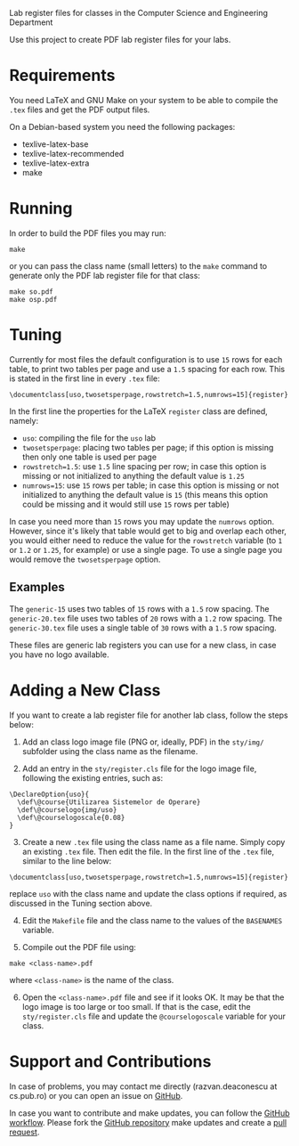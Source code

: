 Lab register files for classes in the Computer Science and Engineering
Department

Use this project to create PDF lab register files for your labs.

# Requirements

You need LaTeX and GNU Make on your system to be able to compile the
`.tex` files and get the PDF output files.

On a Debian-based system you need the following packages:

* texlive-latex-base
* texlive-latex-recommended
* texlive-latex-extra
* make

# Running

In order to build the PDF files you may run:

```
make
```

or you can pass the class name (small letters) to the `make` command to
generate only the PDF lab register file for that class:

```
make so.pdf
make osp.pdf
```

# Tuning

Currently for most files the default configuration is to use `15` rows
for each table, to print two tables per page and use a `1.5` spacing for
each row. This is stated in the first line in every `.tex` file:

```
\documentclass[uso,twosetsperpage,rowstretch=1.5,numrows=15]{register}
```

In the first line the properties for the LaTeX `register` class are
defined, namely:

* `uso`: compiling the file for the `uso` lab
* `twosetsperpage`: placing two tables per page; if this option is
  missing then only one table is used per page
* `rowstretch=1.5`: use `1.5` line spacing per row; in case this option
  is missing or not initialized to anything the default value is `1.25`
* `numrows=15`: use `15` rows per table; in case this option
  is missing or not initialized to anything the default value is `15`
  (this means this option could be missing and it would still use `15`
  rows per table)

In case you need more than `15` rows you may update the `numrows`
option. However, since it's likely that table would get to big and
overlap each other, you would either need to reduce the value for the
`rowstretch` variable (to `1` or `1.2` or `1.25`, for example) or use a
single page. To use a single page you would remove the `twosetsperpage`
option.

## Examples

The `generic-15` uses two tables of `15` rows with a `1.5` row spacing.
The `generic-20.tex` file uses two tables of `20` rows with a `1.2` row
spacing. The `generic-30.tex` file uses a single table of `30` rows with
a `1.5` row spacing.

These files are generic lab registers you can use for a new class, in
case you have no logo available.

# Adding a New Class

If you want to create a lab register file for another lab class, follow
the steps below:

1. Add an class logo image file (PNG or, ideally, PDF) in the `sty/img/`
subfolder using the class name as the filename.

2. Add an entry in the `sty/register.cls` file for the logo image file,
following the existing entries, such as:

```
\DeclareOption{uso}{
  \def\@course{Utilizarea Sistemelor de Operare}
  \def\@courselogo{img/uso}
  \def\@courselogoscale{0.08}
}
```

3. Create a new `.tex` file using the class name as a file name. Simply
copy an existing `.tex` file. Then edit the file. In the first line of
the `.tex` file, similar to the line below:

```
\documentclass[uso,twosetsperpage,rowstretch=1.5,numrows=15]{register}
```

replace `uso` with the class name and update the class options if
required, as discussed in the Tuning section above.

4. Edit the `Makefile` file and the class name to the values of the
`BASENAMES` variable.

5. Compile out the PDF file using:

```
make <class-name>.pdf
```

where `<class-name>` is the name of the class.

6. Open the `<class-name>.pdf` file and see if it looks OK. It may be
that the logo image is too large or too small. If that is the case, edit
the `sty/register.cls` file and update the `@courselogoscale` variable
for your class.

# Support and Contributions

In case of problems, you may contact me directly (razvan.deaconescu
at cs.pub.ro) or you can open an issue on
[GitHub](https://github.com/systems-cs-pub-ro/lab-infrastructure).

In case you want to contribute and make updates, you can follow the
[GitHub workflow](https://guides.github.com/introduction/flow/). Please
fork the [GitHub
repository](https://github.com/systems-cs-pub-ro/lab-infrastructure)
make updates and create a [pull
request](https://help.github.com/articles/using-pull-requests/).
